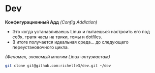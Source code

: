 # Dev

**Конфигурационный Адд** *(Config Addiction)*  
- Это когда устанавливаешь Linux и пытаешься настроить его под себя, тратя часы на твики, темы и dotfiles.  
- В итоге получается идеальная среда... до следующего переустановочного цикла.

*(Феномен, знакомый многим Linux-энтузиастам)*

```bash
git clone git@github.com:richelle3/dev.git ~/dev
```
